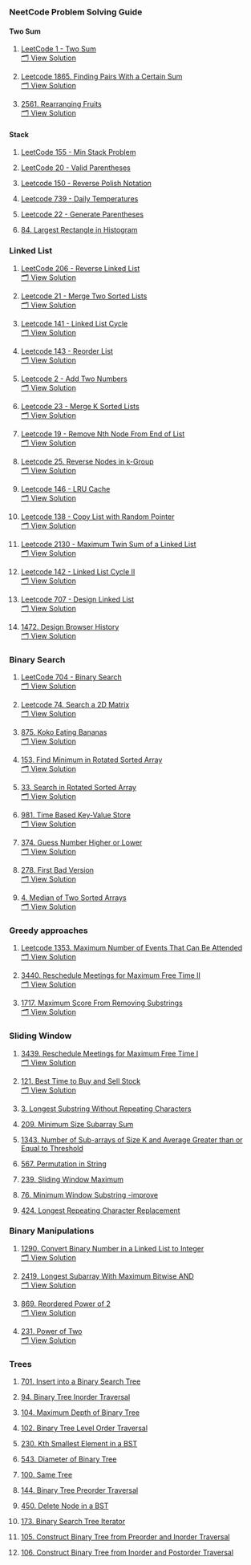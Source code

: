 ### NeetCode Problem Solving Guide

#### Two Sum 

1. [LeetCode 1 - Two Sum](https://leetcode.com/problems/two-sum/)  
   [🗂️ View Solution](./arrays-and-hashing/3.two-sum.rs)

2. [Leetcode 1865. Finding Pairs With a Certain Sum](https://leetcode.com/problems/finding-pairs-with-a-certain-sum/)  
   [🗂️ View Solution](./grouping-problems/divisible-pair-sum.cc)

3. [2561. Rearranging Fruits](https://leetcode.com/problems/rearranging-fruits/)  
   [🗂️ View Solution](./arrays-and-hashing/balance-baskets.cc)

#### Stack 

1. [LeetCode 155 - Min Stack Problem](https://leetcode.com/problems/min-stack/)  
   <!-- Solution file not found -->

2. [LeetCode 20 - Valid Parentheses](https://leetcode.com/problems/valid-parentheses/)  
   <!-- Solution file not found -->

3. [Leetcode 150 - Reverse Polish Notation](https://leetcode.com/problems/evaluate-reverse-polish-notation/)  
   <!-- Solution file not found -->

4. [Leetcode 739 - Daily Temperatures](https://leetcode.com/problems/daily-temperatures/)  
   <!-- Solution file not found -->

5. [Leetcode 22 - Generate Parentheses](https://leetcode.com/problems/generate-parentheses/)  
   <!-- Solution file not found -->

6. [84. Largest Rectangle in Histogram](https://leetcode.com/problems/largest-rectangle-in-histogram/)  
   <!-- Solution file not found -->

### Linked List

1. [LeetCode 206 - Reverse Linked List](https://leetcode.com/problems/reverse-linked-list/)  
   [🗂️ View Solution](./linked-list/reverse-linked-list.cc)

2. [Leetcode 21 - Merge Two Sorted Lists](https://leetcode.com/problems/merge-two-sorted-lists/)  
   [🗂️ View Solution](./linked-list/merge-two-sorted-linked-list.cc)

3. [Leetcode 141 - Linked List Cycle](https://leetcode.com/problems/linked-list-cycle/)  
   [🗂️ View Solution](./linked-list/linked-list-cycle.cc)

4. [Leetcode 143 - Reorder List](https://leetcode.com/problems/reorder-list/)  
   [🗂️ View Solution](./linked-list/reorder-linked-list.cc)

5. [Leetcode 2 - Add Two Numbers](https://leetcode.com/problems/add-two-numbers/)  
   [🗂️ View Solution](./linked-list/add-two-numbers.cc)

6. [Leetcode 23 - Merge K Sorted Lists](https://leetcode.com/problems/merge-k-sorted-lists/)  
   [🗂️ View Solution](./linked-list/merge-k-linked-list.cc)

7. [Leetcode 19 - Remove Nth Node From End of List](https://leetcode.com/problems/remove-nth-node-from-end-of-list/)  
   [🗂️ View Solution](./linked-list/remove-nth-node-from-list.cc)

8. [Leetcode 25. Reverse Nodes in k-Group](https://leetcode.com/problems/reverse-nodes-in-k-group/)  
   [🗂️ View Solution](./linked-list/reverse-k-linked-list.cc)

9. [Leetcode 146 - LRU Cache](https://leetcode.com/problems/lru-cache/)  
   [🗂️ View Solution](./linked-list/LRU-cache.cc)

10. [Leetcode 138 - Copy List with Random Pointer](https://leetcode.com/problems/copy-list-with-random-pointer/)  
    [🗂️ View Solution](./linked-list/deep-copy-linked-list.cc)

11. [Leetcode 2130 - Maximum Twin Sum of a Linked List](https://leetcode.com/problems/maximum-twin-sum-of-a-linked-list/)  
    [🗂️ View Solution](./linked-list/linked-list-pair-sum.cc)

12. [Leetcode 142 - Linked List Cycle II](https://leetcode.com/problems/linked-list-cycle-ii/)  
    [🗂️ View Solution](./linked-list/linked-list-cycle-2.cc)

13. [Leetcode 707 - Design Linked List](https://leetcode.com/problems/design-linked-list/)  
    [🗂️ View Solution](./linked-list/doubly-linked-list.cc)

14. [1472. Design Browser History](https://leetcode.com/problems/design-browser-history/)  
    [🗂️ View Solution](./linked-list/browser-history.cc)

### Binary Search

1. [LeetCode 704 - Binary Search](https://leetcode.com/problems/binary-search/)  
   [🗂️ View Solution](./binary-search/binary-search.cc)

2. [Leetcode 74. Search a 2D Matrix](https://leetcode.com/problems/search-a-2d-matrix/)  
   [🗂️ View Solution](./binary-search/search-2d-sorted-matrix.cc)

3. [875. Koko Eating Bananas](https://leetcode.com/problems/koko-eating-bananas/)  
   [🗂️ View Solution](./binary-search/koko-banana-eating-challenge.cc)

4. [153. Find Minimum in Rotated Sorted Array](https://leetcode.com/problems/find-minimum-in-rotated-sorted-array/)  
   [🗂️ View Solution](./binary-search/min-number-rotated-array.cc)

5. [33. Search in Rotated Sorted Array](https://leetcode.com/problems/search-in-rotated-sorted-array/)  
   [🗂️ View Solution](./binary-search/search-rotated-array.cc)

6. [981. Time Based Key-Value Store](https://leetcode.com/problems/time-based-key-value-store/)  
   [🗂️ View Solution](./binary-search/timestamp-fetch.cc)

7. [374. Guess Number Higher or Lower](https://leetcode.com/problems/guess-number-higher-or-lower/)  
   [🗂️ View Solution](./binary-search/guess-number.cc)

8. [278. First Bad Version](https://leetcode.com/problems/first-bad-version/)  
   [🗂️ View Solution](./binary-search/bad-version.cc)

9. [4. Median of Two Sorted Arrays](https://leetcode.com/problems/median-of-two-sorted-arrays/)  
   [🗂️ View Solution](./binary-search/median-of-two-sorted-arrays.cc)

### Greedy approaches

1. [Leetcode 1353. Maximum Number of Events That Can Be Attended](https://leetcode.com/problems/maximum-number-of-events-that-can-be-attended/)  
   [🗂️ View Solution](./greedy-approach/event-attending-1.cc)

2. [3440. Reschedule Meetings for Maximum Free Time II](https://leetcode.com/problems/reschedule-meetings-for-maximum-free-time-ii/)  
   [🗂️ View Solution](./greedy-approach/max-free-time-by-rescheduling-time.cc)

3. [1717. Maximum Score From Removing Substrings](https://leetcode.com/problems/maximum-score-from-removing-substrings/)  
   [🗂️ View Solution](./greedy-approach/greedy-string-stack-removal.cc)

### Sliding Window 

1. [3439. Reschedule Meetings for Maximum Free Time I](https://leetcode.com/problems/reschedule-meetings-for-maximum-free-time-i/)  
   [🗂️ View Solution](./sliding-window/Longest-Interval-Event-grouping.cc)

2. [121. Best Time to Buy and Sell Stock](https://leetcode.com/problems/best-time-to-buy-and-sell-stock/)  
   [🗂️ View Solution](./one-pass/best-time-to-sell-and-buy-stock.rs)

3. [3. Longest Substring Without Repeating Characters](https://leetcode.com/problems/longest-substring-without-repeating-characters/)  
   <!-- Solution file not found -->

4. [209. Minimum Size Subarray Sum](https://leetcode.com/problems/minimum-size-subarray-sum/)  
   <!-- Solution file not found -->

5. [1343. Number of Sub-arrays of Size K and Average Greater than or Equal to Threshold](https://leetcode.com/problems/number-of-sub-arrays-of-size-k-and-average-greater-than-or-equal-to-threshold/)  
   <!-- Solution file not found -->

6. [567. Permutation in String](https://leetcode.com/problems/permutation-in-string/)  
   <!-- Solution file not found -->

7. [239. Sliding Window Maximum](https://leetcode.com/problems/sliding-window-maximum/)  
   <!-- Solution file not found -->

8. [76. Minimum Window Substring -improve](https://leetcode.com/problems/minimum-window-substring/)  
   <!-- Solution file not found -->

9. [424. Longest Repeating Character Replacement](https://leetcode.com/problems/longest-repeating-character-replacement/)  
   <!-- Solution file not found -->

### Binary Manipulations

1. [1290. Convert Binary Number in a Linked List to Integer](https://leetcode.com/problems/convert-binary-number-in-a-linked-list-to-integer/)  
   [🗂️ View Solution](./bit-mask-problems/convert-linked-list-binary-to-decimal.cc)

2. [2419. Longest Subarray With Maximum Bitwise AND](https://leetcode.com/problems/longest-subarray-with-maximum-bitwise-and/)  
   [🗂️ View Solution](./bit-mask-problems/longest-subarray-bitwise-and.cc)

3. [869. Reordered Power of 2](https://leetcode.com/problems/reordered-power-of-2/)  
   [🗂️ View Solution](./bit-mask-problems/reorder-power-2.cc)

4. [231. Power of Two](https://leetcode.com/problems/power-of-two/)  
   [🗂️ View Solution](./bit-mask-problems/power_of_2.cc)

### Trees 

1. [701. Insert into a Binary Search Tree](https://leetcode.com/problems/insert-into-a-binary-search-tree/)  
   <!-- Solution file not found -->

2. [94. Binary Tree Inorder Traversal](https://leetcode.com/problems/binary-tree-inorder-traversal/)  
   <!-- Solution file not found -->

3. [104. Maximum Depth of Binary Tree](https://leetcode.com/problems/maximum-depth-of-binary-tree/)  
   <!-- Solution file not found -->

4. [102. Binary Tree Level Order Traversal](https://leetcode.com/problems/binary-tree-level-order-traversal/)  
   <!-- Solution file not found -->

5. [230. Kth Smallest Element in a BST](https://leetcode.com/problems/kth-smallest-element-in-a-bst/)  
   <!-- Solution file not found -->

6. [543. Diameter of Binary Tree](https://leetcode.com/problems/diameter-of-binary-tree/)  
   <!-- Solution file not found -->

7. [100. Same Tree](https://leetcode.com/problems/same-tree/)  
   <!-- Solution file not found -->

8. [144. Binary Tree Preorder Traversal](https://leetcode.com/problems/binary-tree-preorder-traversal/)  
   <!-- Solution file not found -->

9. [450. Delete Node in a BST](https://leetcode.com/problems/delete-node-in-a-bst/)  
   <!-- Solution file not found -->

10. [173. Binary Search Tree Iterator](https://leetcode.com/problems/binary-search-tree-iterator/)  
    <!-- Solution file not found -->

11. [105. Construct Binary Tree from Preorder and Inorder Traversal](https://leetcode.com/problems/construct-binary-tree-from-preorder-and-inorder-traversal/)  
    <!-- Solution file not found -->

12. [106. Construct Binary Tree from Inorder and Postorder Traversal](https://leetcode.com/problems/construct-binary-tree-from-inorder-and-postorder-traversal/)  
    <!-- Solution file not found -->